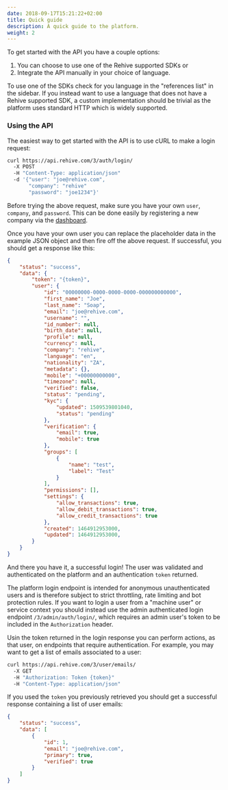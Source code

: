 ```yaml
---
date: 2018-09-17T15:21:22+02:00
title: Quick guide
description: A quick guide to the platform.
weight: 2
---
```


To get started with the API you have a couple options:

1. You can choose to use one of the Rehive supported SDKs or
2. Integrate the API manually in your choice of language.

To use one of the SDKs check for you language in the "references list" in the sidebar. If you instead want to use a language that does not have a Rehive supported SDK, a custom implementation should be trivial as the platform uses standard HTTP which is widely supported.

### Using the API

The easiest way to get started with the API is to use cURL to make a login request:

``` sh
curl https://api.rehive.com/3/auth/login/
  -X POST
  -H "Content-Type: application/json"
  -d '{"user": "joe@rehive.com",
       "company": "rehive"
       "password": "joe1234"}'
```

<aside class="warning">
    Before trying the above request, make sure you have your own <code>user</code>, <code>company</code>, and <code>password</code>. This can be done easily by registering a new company via the <a href="https://dashboard.rehive.com" target="_blank">dashboard</a>.
</aside>

Once you have your own user you can replace the placeholder data in the example JSON object and then fire off the above request. If successful, you should get a response like this:

``` json
{
    "status": "success",
    "data": {
        "token": "{token}",
        "user": {
            "id": "00000000-0000-0000-0000-000000000000",
            "first_name": "Joe",
            "last_name": "Soap",
            "email": "joe@rehive.com",
            "username": "",
            "id_number": null,
            "birth_date": null,
            "profile": null,
            "currency": null,
            "company": "rehive",
            "language": "en",
            "nationality": "ZA",
            "metadata": {},
            "mobile": "+00000000000",
            "timezone": null,
            "verified": false,
            "status": "pending",
            "kyc": {
                "updated": 1509539801040,
                "status": "pending"
            },
            "verification": {
                "email": true,
                "mobile": true
            },
            "groups": [
                {
                    "name": "test",
                    "label": "Test"
                }
            ],
            "permissions": [],
            "settings": {
                "allow_transactions": true,
                "allow_debit_transactions": true,
                "allow_credit_transactions": true
            },
            "created": 1464912953000,
            "updated": 1464912953000,
        }
    }
}
```

And there you have it, a successful login! The user was validated and authenticated on the platform and an authentication `token` returned.

<aside class="warning">
    The platform login endpoint is intended for anonymous unauthenticated users and is therefore subject to strict throttling, rate limiting and bot protection rules. If you want to login a user from a "machine user" or service context you should instead use the admin authenticated login endpoint <code>/3/admin/auth/login/</code>, which requires an admin user's token to be included in the <code>Authorization</code> header.
</aside>

Usin the token returned in the login response you can perform actions, as that user, on endpoints that require authentication. For example, you may want to get a list of emails associated to a user:

``` sh
curl https://api.rehive.com/3/user/emails/
  -X GET
  -H "Authorization: Token {token}"
  -H "Content-Type: application/json"
```

If you used the `token` you previously retrieved you should get a successful response containing a list of user emails:


``` json
{
    "status": "success",
    "data": [
        {
            "id": 1,
            "email": "joe@rehive.com",
            "primary": true,
            "verified": true
        }
    ]
}
```
